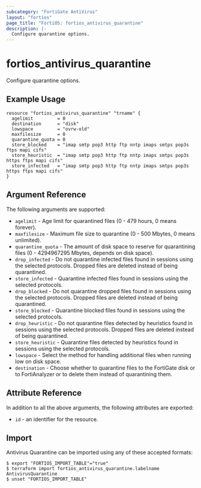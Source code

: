 ```yaml
---
subcategory: "FortiGate AntiVirus"
layout: "fortios"
page_title: "FortiOS: fortios_antivirus_quarantine"
description: |-
  Configure quarantine options.
---
```


# fortios_antivirus_quarantine
Configure quarantine options.

## Example Usage

```hcl
resource "fortios_antivirus_quarantine" "trname" {
  agelimit         = 0
  destination      = "disk"
  lowspace         = "ovrw-old"
  maxfilesize      = 0
  quarantine_quota = 0
  store_blocked    = "imap smtp pop3 http ftp nntp imaps smtps pop3s ftps mapi cifs"
  store_heuristic  = "imap smtp pop3 http ftp nntp imaps smtps pop3s https ftps mapi cifs"
  store_infected   = "imap smtp pop3 http ftp nntp imaps smtps pop3s https ftps mapi cifs"
}
```

## Argument Reference

The following arguments are supported:

* `agelimit` - Age limit for quarantined files (0 - 479 hours, 0 means forever).
* `maxfilesize` - Maximum file size to quarantine (0 - 500 Mbytes, 0 means unlimited).
* `quarantine_quota` - The amount of disk space to reserve for quarantining files (0 - 4294967295 Mbytes, depends on disk space).
* `drop_infected` - Do not quarantine infected files found in sessions using the selected protocols. Dropped files are deleted instead of being quarantined.
* `store_infected` - Quarantine infected files found in sessions using the selected protocols.
* `drop_blocked` - Do not quarantine dropped files found in sessions using the selected protocols. Dropped files are deleted instead of being quarantined.
* `store_blocked` - Quarantine blocked files found in sessions using the selected protocols.
* `drop_heuristic` - Do not quarantine files detected by heuristics found in sessions using the selected protocols. Dropped files are deleted instead of being quarantined.
* `store_heuristic` - Quarantine files detected by heuristics found in sessions using the selected protocols.
* `lowspace` - Select the method for handling additional files when running low on disk space.
* `destination` - Choose whether to quarantine files to the FortiGate disk or to FortiAnalyzer or to delete them instead of quarantining them.


## Attribute Reference

In addition to all the above arguments, the following attributes are exported:
* `id` - an identifier for the resource.

## Import

Antivirus Quarantine can be imported using any of these accepted formats:
```
$ export "FORTIOS_IMPORT_TABLE"="true"
$ terraform import fortios_antivirus_quarantine.labelname AntivirusQuarantine
$ unset "FORTIOS_IMPORT_TABLE"
```
